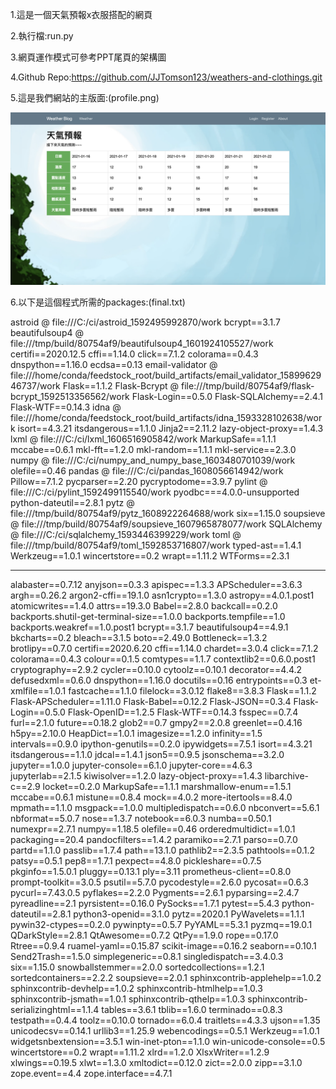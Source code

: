 1.這是一個天氣預報x衣服搭配的網頁

2.執行檔:run.py 

3.網頁運作模式可參考PPT尾頁的架構圖

4.Github Repo:https://github.com/JJTomson123/weathers-and-clothings.git

5.這是我們網站的主版面:(profile.png)

![image](https://github.com/JJTomson123/weathers-and-clothings/blob/main/profile.png)

6.以下是這個程式所需的packages:(final.txt)

astroid @ file:///C:/ci/astroid_1592495992870/work
bcrypt==3.1.7
beautifulsoup4 @ file:///tmp/build/80754af9/beautifulsoup4_1601924105527/work
certifi==2020.12.5
cffi==1.14.0
click==7.1.2
colorama==0.4.3
dnspython==1.16.0
ecdsa==0.13
email-validator @ file:///home/conda/feedstock_root/build_artifacts/email_validator_1589962946737/work
Flask==1.1.2
Flask-Bcrypt @ file:///tmp/build/80754af9/flask-bcrypt_1592513356562/work
Flask-Login==0.5.0
Flask-SQLAlchemy==2.4.1
Flask-WTF==0.14.3
idna @ file:///home/conda/feedstock_root/build_artifacts/idna_1593328102638/work
isort==4.3.21
itsdangerous==1.1.0
Jinja2==2.11.2
lazy-object-proxy==1.4.3
lxml @ file:///C:/ci/lxml_1606516905842/work
MarkupSafe==1.1.1
mccabe==0.6.1
mkl-fft==1.2.0
mkl-random==1.1.1
mkl-service==2.3.0
numpy @ file:///C:/ci/numpy_and_numpy_base_1603480701039/work
olefile==0.46
pandas @ file:///C:/ci/pandas_1608056614942/work
Pillow==7.1.2
pycparser==2.20
pycryptodome==3.9.7
pylint @ file:///C:/ci/pylint_1592499115540/work
pyodbc===4.0.0-unsupported
python-dateutil==2.8.1
pytz @ file:///tmp/build/80754af9/pytz_1608922264688/work
six==1.15.0
soupsieve @ file:///tmp/build/80754af9/soupsieve_1607965878077/work
SQLAlchemy @ file:///C:/ci/sqlalchemy_1593446399229/work
toml @ file:///tmp/build/80754af9/toml_1592853716807/work
typed-ast==1.4.1
Werkzeug==1.0.1
wincertstore==0.2
wrapt==1.11.2
WTForms==2.3.1


--------------------------------------------------------------------------------------------------------------------------------------------------



alabaster==0.7.12
anyjson==0.3.3
apispec==1.3.3
APScheduler==3.6.3
argh==0.26.2
argon2-cffi==19.1.0
asn1crypto==1.3.0
astropy==4.0.1.post1
atomicwrites==1.4.0
attrs==19.3.0
Babel==2.8.0
backcall==0.2.0
backports.shutil-get-terminal-size==1.0.0
backports.tempfile==1.0
backports.weakref==1.0.post1
bcrypt==3.1.7
beautifulsoup4==4.9.1
bkcharts==0.2
bleach==3.1.5
boto==2.49.0
Bottleneck==1.3.2
brotlipy==0.7.0
certifi==2020.6.20
cffi==1.14.0
chardet==3.0.4
click==7.1.2
colorama==0.4.3
colour==0.1.5
comtypes==1.1.7
contextlib2==0.6.0.post1
cryptography==2.9.2
cycler==0.10.0
cytoolz==0.10.1
decorator==4.4.2
defusedxml==0.6.0
dnspython==1.16.0
docutils==0.16
entrypoints==0.3
et-xmlfile==1.0.1
fastcache==1.1.0
filelock==3.0.12
flake8==3.8.3
Flask==1.1.2
Flask-APScheduler==1.11.0
Flask-Babel==0.12.2
Flask-JSON==0.3.4
Flask-Login==0.5.0
Flask-OpenID==1.2.5
Flask-WTF==0.14.3
fsspec==0.7.4
furl==2.1.0
future==0.18.2
glob2==0.7
gmpy2==2.0.8
greenlet==0.4.16
h5py==2.10.0
HeapDict==1.0.1
imagesize==1.2.0
infinity==1.5
intervals==0.9.0
ipython-genutils==0.2.0
ipywidgets==7.5.1
isort==4.3.21
itsdangerous==1.1.0
jdcal==1.4.1
json5==0.9.5
jsonschema==3.2.0
jupyter==1.0.0
jupyter-console==6.1.0
jupyter-core==4.6.3
jupyterlab==2.1.5
kiwisolver==1.2.0
lazy-object-proxy==1.4.3
libarchive-c==2.9
locket==0.2.0
MarkupSafe==1.1.1
marshmallow-enum==1.5.1
mccabe==0.6.1
mistune==0.8.4
mock==4.0.2
more-itertools==8.4.0
mpmath==1.1.0
msgpack==1.0.0
multipledispatch==0.6.0
nbconvert==5.6.1
nbformat==5.0.7
nose==1.3.7
notebook==6.0.3
numba==0.50.1
numexpr==2.7.1
numpy==1.18.5
olefile==0.46
orderedmultidict==1.0.1
packaging==20.4
pandocfilters==1.4.2
paramiko==2.7.1
parso==0.7.0
partd==1.1.0
passlib==1.7.4
path==13.1.0
pathlib2==2.3.5
pathtools==0.1.2
patsy==0.5.1
pep8==1.7.1
pexpect==4.8.0
pickleshare==0.7.5
pkginfo==1.5.0.1
pluggy==0.13.1
ply==3.11
prometheus-client==0.8.0
prompt-toolkit==3.0.5
psutil==5.7.0
pycodestyle==2.6.0
pycosat==0.6.3
pycurl==7.43.0.5
pyflakes==2.2.0
Pygments==2.6.1
pyparsing==2.4.7
pyreadline==2.1
pyrsistent==0.16.0
PySocks==1.7.1
pytest==5.4.3
python-dateutil==2.8.1
python3-openid==3.1.0
pytz==2020.1
PyWavelets==1.1.1
pywin32-ctypes==0.2.0
pywinpty==0.5.7
PyYAML==5.3.1
pyzmq==19.0.1
QDarkStyle==2.8.1
QtAwesome==0.7.2
QtPy==1.9.0
rope==0.17.0
Rtree==0.9.4
ruamel-yaml==0.15.87
scikit-image==0.16.2
seaborn==0.10.1
Send2Trash==1.5.0
simplegeneric==0.8.1
singledispatch==3.4.0.3
six==1.15.0
snowballstemmer==2.0.0
sortedcollections==1.2.1
sortedcontainers==2.2.2
soupsieve==2.0.1
sphinxcontrib-applehelp==1.0.2
sphinxcontrib-devhelp==1.0.2
sphinxcontrib-htmlhelp==1.0.3
sphinxcontrib-jsmath==1.0.1
sphinxcontrib-qthelp==1.0.3
sphinxcontrib-serializinghtml==1.1.4
tables==3.6.1
tblib==1.6.0
terminado==0.8.3
testpath==0.4.4
toolz==0.10.0
tornado==6.0.4
traitlets==4.3.3
ujson==1.35
unicodecsv==0.14.1
urllib3==1.25.9
webencodings==0.5.1
Werkzeug==1.0.1
widgetsnbextension==3.5.1
win-inet-pton==1.1.0
win-unicode-console==0.5
wincertstore==0.2
wrapt==1.11.2
xlrd==1.2.0
XlsxWriter==1.2.9
xlwings==0.19.5
xlwt==1.3.0
xmltodict==0.12.0
zict==2.0.0
zipp==3.1.0
zope.event==4.4
zope.interface==4.7.1
